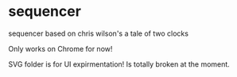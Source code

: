 # sequencer
sequencer based on chris wilson's a tale of two clocks

Only works on Chrome for now! 

SVG folder is for UI expirmentation! Is totally broken at the moment. 
